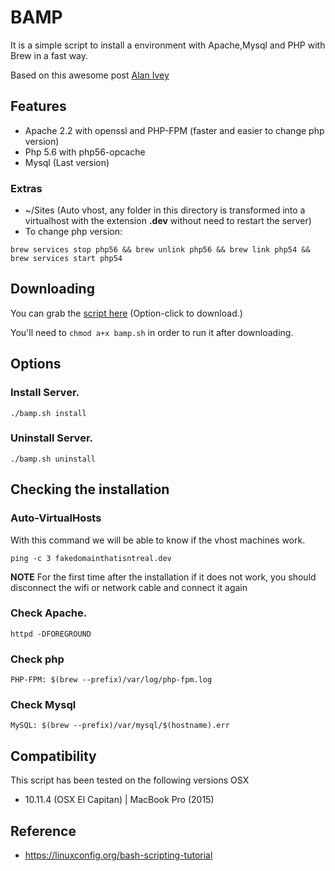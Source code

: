 # BAMP

It is a simple script to install a environment with Apache,Mysql and PHP with Brew in a fast way.

Based on this awesome post [Alan Ivey](https://echo.co/blog/os-x-1010-yosemite-local-development-environment-apache-php-and-mysql-homebrew)

## Features

- Apache 2.2 with openssl and PHP-FPM (faster and easier to change php version)
- Php 5.6 with php56-opcache
- Mysql (Last version)

### Extras
- ~/Sites (Auto vhost, any folder in this directory is transformed into a virtualhost with the extension **.dev** without need to restart the server)
- To change php version:

```
brew services stop php56 && brew unlink php56 && brew link php54 && brew services start php54
```

## Downloading

You can grab the [script here](https://raw.githubusercontent.com/nothnk/bamp/master/bamp.sh) (Option-click to download.)

You'll need to `chmod a+x bamp.sh` in order to run it after downloading.

## Options

### Install Server.

```
./bamp.sh install
```
### Uninstall Server.
```
./bamp.sh uninstall
```

## Checking the installation

### Auto-VirtualHosts

With this command we will be able to know if the vhost machines work.

```
ping -c 3 fakedomainthatisntreal.dev
```

**NOTE** For the first time after the installation if it does not work, you should disconnect the wifi or network cable and connect it again

### Check Apache.

```
httpd -DFOREGROUND
```

### Check php

```
PHP-FPM: $(brew --prefix)/var/log/php-fpm.log
```

### Check Mysql

```
MySQL: $(brew --prefix)/var/mysql/$(hostname).err
```

## Compatibility

This script has been tested on the following versions OSX

- 10.11.4 (OSX El Capitan) | MacBook Pro (2015)


## Reference
- https://linuxconfig.org/bash-scripting-tutorial
